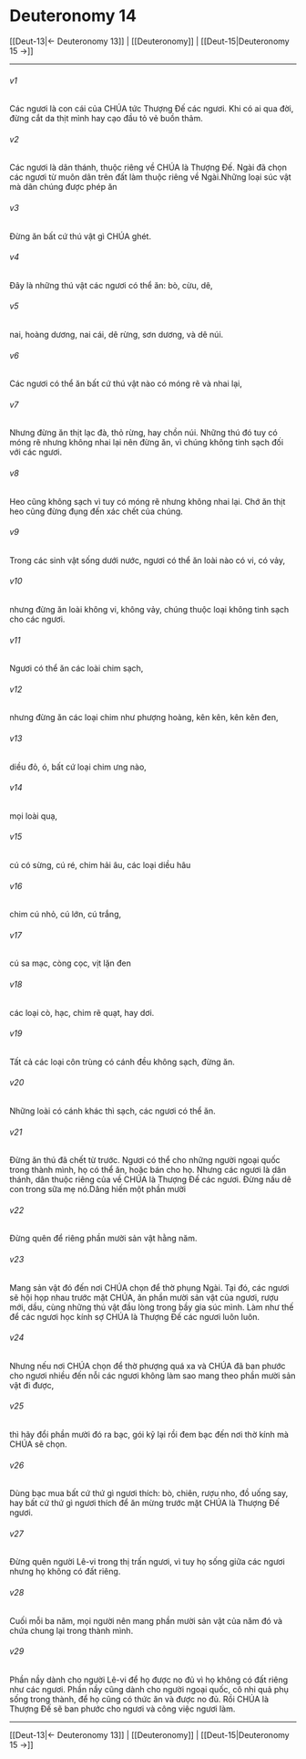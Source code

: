 # Deuteronomy 14

[[Deut-13|← Deuteronomy 13]] | [[Deuteronomy]] | [[Deut-15|Deuteronomy 15 →]]
***



###### v1 
Các ngươi là con cái của CHÚA tức Thượng Đế các ngươi. Khi có ai qua đời, đừng cắt da thịt mình hay cạo đầu tỏ vẻ buồn thảm. 

###### v2 
Các ngươi là dân thánh, thuộc riêng về CHÚA là Thượng Đế. Ngài đã chọn các ngươi từ muôn dân trên đất làm thuộc riêng về Ngài.Những loại súc vật mà dân chúng được phép ăn 

###### v3 
Đừng ăn bất cứ thú vật gì CHÚA ghét. 

###### v4 
Đây là những thú vật các ngươi có thể ăn: bò, cừu, dê, 

###### v5 
nai, hoàng dương, nai cái, dê rừng, sơn dương, và dê núi. 

###### v6 
Các ngươi có thể ăn bất cứ thú vật nào có móng rẽ và nhai lại, 

###### v7 
Nhưng đừng ăn thịt lạc đà, thỏ rừng, hay chồn núi. Những thú đó tuy có móng rẽ nhưng không nhai lại nên đừng ăn, vì chúng không tinh sạch đối với các ngươi. 

###### v8 
Heo cũng không sạch vì tuy có móng rẽ nhưng không nhai lại. Chớ ăn thịt heo cũng đừng đụng đến xác chết của chúng. 

###### v9 
Trong các sinh vật sống dưới nước, ngươi có thể ăn loài nào có vi, có vảy, 

###### v10 
nhưng đừng ăn loài không vi, không vảy, chúng thuộc loại không tinh sạch cho các ngươi. 

###### v11 
Ngươi có thể ăn các loài chim sạch, 

###### v12 
nhưng đừng ăn các loại chim như phượng hoàng, kên kên, kên kên đen, 

###### v13 
diều đỏ, ó, bất cứ loại chim ưng nào, 

###### v14 
mọi loài quạ, 

###### v15 
cú có sừng, cú ré, chim hải âu, các loại diều hâu 

###### v16 
chim cú nhỏ, cú lớn, cú trắng, 

###### v17 
cú sa mạc, còng cọc, vịt lặn đen 

###### v18 
các loại cò, hạc, chim rẽ quạt, hay dơi. 

###### v19 
Tất cả các loại côn trùng có cánh đều không sạch, đừng ăn. 

###### v20 
Những loài có cánh khác thì sạch, các ngươi có thể ăn. 

###### v21 
Đừng ăn thú đã chết từ trước. Ngươi có thể cho những người ngoại quốc trong thành mình, họ có thể ăn, hoặc bán cho họ. Nhưng các ngươi là dân thánh, dân thuộc riêng của về CHÚA là Thượng Đế các ngươi. Đừng nấu dê con trong sữa mẹ nó.Dâng hiến một phần mười 

###### v22 
Đừng quên để riêng phần mười sản vật hằng năm. 

###### v23 
Mang sản vật đó đến nơi CHÚA chọn để thờ phụng Ngài. Tại đó, các ngươi sẽ hội họp nhau trước mặt CHÚA, ăn phần mười sản vật của ngươi, rượu mới, dầu, cùng những thú vật đầu lòng trong bầy gia súc mình. Làm như thế để các ngươi học kính sợ CHÚA là Thượng Đế các ngươi luôn luôn. 

###### v24 
Nhưng nếu nơi CHÚA chọn để thờ phượng quá xa và CHÚA đã ban phước cho ngươi nhiều đến nỗi các ngươi không làm sao mang theo phần mười sản vật đi được, 

###### v25 
thì hãy đổi phần mười đó ra bạc, gói kỹ lại rồi đem bạc đến nơi thờ kính mà CHÚA sẽ chọn. 

###### v26 
Dùng bạc mua bất cứ thứ gì ngươi thích: bò, chiên, rượu nho, đồ uống say, hay bất cứ thứ gì ngươi thích để ăn mừng trước mặt CHÚA là Thượng Đế ngươi. 

###### v27 
Đừng quên người Lê-vi trong thị trấn ngươi, vì tuy họ sống giữa các ngươi nhưng họ không có đất riêng. 

###### v28 
Cuối mỗi ba năm, mọi người nên mang phần mười sản vật của năm đó và chứa chung lại trong thành mình. 

###### v29 
Phần nầy dành cho người Lê-vi để họ được no đủ vì họ không có đất riêng như các ngươi. Phần nầy cũng dành cho người ngoại quốc, cô nhi quả phụ sống trong thành, để họ cũng có thức ăn và được no đủ. Rồi CHÚA là Thượng Đế sẽ ban phước cho ngươi và công việc ngươi làm.

***
[[Deut-13|← Deuteronomy 13]] | [[Deuteronomy]] | [[Deut-15|Deuteronomy 15 →]]
